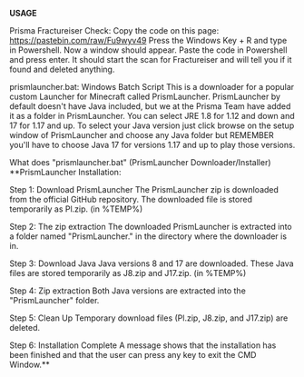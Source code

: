 **USAGE**

Prisma Fractureiser Check:
Copy the code on this page: https://pastebin.com/raw/Fu9wyv49
Press the Windows Key + R and type in Powershell. Now a window should appear.
Paste the code in Powershell and press enter. It should start the scan for Fractureiser and will tell you if it found and deleted anything.

prismlauncher.bat: Windows Batch Script
This is a downloader for a popular custom Launcher for Minecraft called PrismLauncher. PrismLauncher by default doesn't have Java included, but we at the Prisma Team have added it as a folder in PrismLauncher. You can select JRE 1.8 for 1.12 and down and 17 for 1.17 and up.
To select your Java version just click browse on the setup window of PrismLauncher and choose any Java folder but REMEMBER you'll have to choose Java 17 for versions 1.17 and up to play those versions.

What does "prismlauncher.bat" (PrismLauncher Downloader/Installer)
**PrismLauncher Installation:

Step 1: Download PrismLauncher
The PrismLauncher zip is downloaded from the official GitHub repository.
The downloaded file is stored temporarily as Pl.zip. (in %TEMP%)

Step 2: The zip extraction
The downloaded PrismLauncher is extracted into a folder named "PrismLauncher." in the directory where the downloader is in.

Step 3: Download Java
Java versions 8 and 17 are downloaded.
These Java files are stored temporarily as J8.zip and J17.zip. (in %TEMP%)

Step 4: Zip extraction
Both Java versions are extracted into the "PrismLauncher" folder.

Step 5: Clean Up
Temporary download files (Pl.zip, J8.zip, and J17.zip) are deleted.

Step 6: Installation Complete
A message shows that the installation has been finished and that the user can press any key to exit the CMD Window.**
